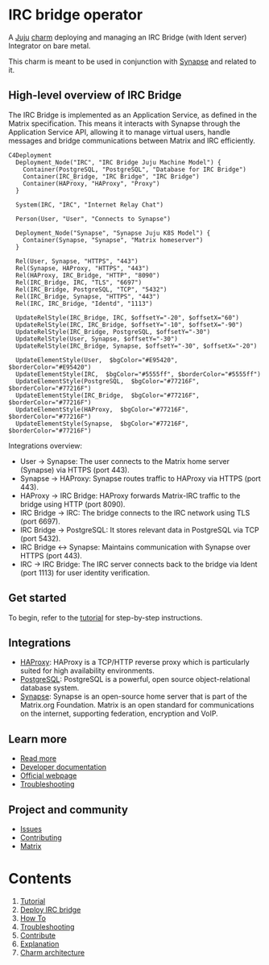 # IRC bridge operator

A [Juju](https://juju.is/) [charm](https://documentation.ubuntu.com/juju/3.6/reference/charm/)
deploying and managing an IRC Bridge (with Ident server) Integrator on bare metal.

This charm is meant to be used in conjunction with [Synapse](https://github.com/canonical/synapse-operator) and related
to it.

## High-level overview of IRC Bridge

The IRC Bridge is implemented as an Application Service, as defined in the Matrix
specification. This means it interacts with Synapse through the Application
Service API, allowing it to manage virtual users, handle messages and bridge
communications between Matrix and IRC efficiently.

```mermaid
C4Deployment
  Deployment_Node("IRC", "IRC Bridge Juju Machine Model") {
    Container(PostgreSQL, "PostgreSQL", "Database for IRC Bridge")
    Container(IRC_Bridge, "IRC Bridge", "IRC Bridge")
    Container(HAProxy, "HAProxy", "Proxy")
  }

  System(IRC, "IRC", "Internet Relay Chat")

  Person(User, "User", "Connects to Synapse")

  Deployment_Node("Synapse", "Synapse Juju K8S Model") {
    Container(Synapse, "Synapse", "Matrix homeserver")
  }

  Rel(User, Synapse, "HTTPS", "443")
  Rel(Synapse, HAProxy, "HTTPS", "443")
  Rel(HAProxy, IRC_Bridge, "HTTP", "8090")
  Rel(IRC_Bridge, IRC, "TLS", "6697")
  Rel(IRC_Bridge, PostgreSQL, "TCP", "5432")
  Rel(IRC_Bridge, Synapse, "HTTPS", "443")
  Rel(IRC, IRC_Bridge, "Identd", "1113")

  UpdateRelStyle(IRC_Bridge, IRC, $offsetY="-20", $offsetX="60")
  UpdateRelStyle(IRC, IRC_Bridge, $offsetY="-10", $offsetX="-90")
  UpdateRelStyle(IRC_Bridge, PostgreSQL, $offsetY="-30")
  UpdateRelStyle(User, Synapse, $offsetY="-30")
  UpdateRelStyle(IRC_Bridge, Synapse, $offsetY="-30", $offsetX="-20")

  UpdateElementStyle(User,  $bgColor="#E95420", $borderColor="#E95420")
  UpdateElementStyle(IRC,  $bgColor="#5555ff", $borderColor="#5555ff")
  UpdateElementStyle(PostgreSQL,  $bgColor="#77216F", $borderColor="#77216F")
  UpdateElementStyle(IRC_Bridge,  $bgColor="#77216F", $borderColor="#77216F")
  UpdateElementStyle(HAProxy,  $bgColor="#77216F", $borderColor="#77216F")
  UpdateElementStyle(Synapse,  $bgColor="#77216F", $borderColor="#77216F")
```

Integrations overview:

- User → Synapse: The user connects to the Matrix home server (Synapse) via HTTPS (port 443).
- Synapse → HAProxy: Synapse routes traffic to HAProxy via HTTPS (port 443).
- HAProxy → IRC Bridge: HAProxy forwards Matrix-IRC traffic to the bridge using HTTP (port 8090).
- IRC Bridge → IRC: The bridge connects to the IRC network using TLS (port 6697).
- IRC Bridge → PostgreSQL: It stores relevant data in PostgreSQL via TCP (port 5432).
- IRC Bridge ↔ Synapse: Maintains communication with Synapse over HTTPS (port 443).
- IRC → IRC Bridge: The IRC server connects back to the bridge via Ident (port 1113) for user identity verification.

## Get started

To begin, refer to the [tutorial](tutorial/deploy-irc-bridge.md) for step-by-step instructions.

## Integrations

- [HAProxy](https://charmhub.io/haproxy): HAProxy is a TCP/HTTP reverse proxy which is particularly suited for high availability environments.
- [PostgreSQL](https://charmhub.io/postgresql): PostgreSQL is a powerful, open source object-relational database system.
- [Synapse](https://charmhub.io/synapse): Synapse is an open-source home server that is part of the Matrix.org Foundation. Matrix is an open standard for communications on the internet, supporting federation, encryption and VoIP.

## Learn more
* [Read more](https://charmhub.io/irc-bridge)
* [Developer documentation](https://github.com/matrix-org/matrix-appservice-irc/blob/develop/CONTRIBUTING.md)
* [Official webpage](https://github.com/matrix-org/matrix-appservice-irc/tree/develop)
* [Troubleshooting](how-to/troubleshooting.md)

## Project and community
* [Issues](https://github.com/canonical/irc-bridge-operator/issues)
* [Contributing](https://github.com/canonical/irc-bridge-operator/blob/main/CONTRIBUTING.md)
* [Matrix](https://matrix.to/#/#charmhub-charmdev:ubuntu.com)


# Contents

1. [Tutorial](tutorial)
  1. [Deploy IRC bridge](tutorial/deploy-irc-bridge.md)
1. [How To](how-to)
  1. [Troubleshooting](how-to/troubleshooting.md)
  1. [Contribute](how-to/contribute.md)
1. [Explanation](explanation)
  1. [Charm architecture](explanation/charm-architecture.md)
